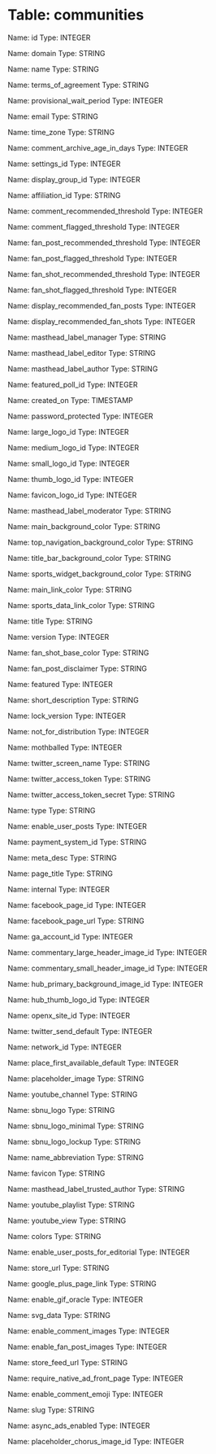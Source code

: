 Table: communities
==================

Name: id
Type: INTEGER

Name: domain
Type: STRING

Name: name
Type: STRING

Name: terms_of_agreement
Type: STRING

Name: provisional_wait_period
Type: INTEGER

Name: email
Type: STRING

Name: time_zone
Type: STRING

Name: comment_archive_age_in_days
Type: INTEGER

Name: settings_id
Type: INTEGER

Name: display_group_id
Type: INTEGER

Name: affiliation_id
Type: STRING

Name: comment_recommended_threshold
Type: INTEGER

Name: comment_flagged_threshold
Type: INTEGER

Name: fan_post_recommended_threshold
Type: INTEGER

Name: fan_post_flagged_threshold
Type: INTEGER

Name: fan_shot_recommended_threshold
Type: INTEGER

Name: fan_shot_flagged_threshold
Type: INTEGER

Name: display_recommended_fan_posts
Type: INTEGER

Name: display_recommended_fan_shots
Type: INTEGER

Name: masthead_label_manager
Type: STRING

Name: masthead_label_editor
Type: STRING

Name: masthead_label_author
Type: STRING

Name: featured_poll_id
Type: INTEGER

Name: created_on
Type: TIMESTAMP

Name: password_protected
Type: INTEGER

Name: large_logo_id
Type: INTEGER

Name: medium_logo_id
Type: INTEGER

Name: small_logo_id
Type: INTEGER

Name: thumb_logo_id
Type: INTEGER

Name: favicon_logo_id
Type: INTEGER

Name: masthead_label_moderator
Type: STRING

Name: main_background_color
Type: STRING

Name: top_navigation_background_color
Type: STRING

Name: title_bar_background_color
Type: STRING

Name: sports_widget_background_color
Type: STRING

Name: main_link_color
Type: STRING

Name: sports_data_link_color
Type: STRING

Name: title
Type: STRING

Name: version
Type: INTEGER

Name: fan_shot_base_color
Type: STRING

Name: fan_post_disclaimer
Type: STRING

Name: featured
Type: INTEGER

Name: short_description
Type: STRING

Name: lock_version
Type: INTEGER

Name: not_for_distribution
Type: INTEGER

Name: mothballed
Type: INTEGER

Name: twitter_screen_name
Type: STRING

Name: twitter_access_token
Type: STRING

Name: twitter_access_token_secret
Type: STRING

Name: type
Type: STRING

Name: enable_user_posts
Type: INTEGER

Name: payment_system_id
Type: STRING

Name: meta_desc
Type: STRING

Name: page_title
Type: STRING

Name: internal
Type: INTEGER

Name: facebook_page_id
Type: INTEGER

Name: facebook_page_url
Type: STRING

Name: ga_account_id
Type: INTEGER

Name: commentary_large_header_image_id
Type: INTEGER

Name: commentary_small_header_image_id
Type: INTEGER

Name: hub_primary_background_image_id
Type: INTEGER

Name: hub_thumb_logo_id
Type: INTEGER

Name: openx_site_id
Type: INTEGER

Name: twitter_send_default
Type: INTEGER

Name: network_id
Type: INTEGER

Name: place_first_available_default
Type: INTEGER

Name: placeholder_image
Type: STRING

Name: youtube_channel
Type: STRING

Name: sbnu_logo
Type: STRING

Name: sbnu_logo_minimal
Type: STRING

Name: sbnu_logo_lockup
Type: STRING

Name: name_abbreviation
Type: STRING

Name: favicon
Type: STRING

Name: masthead_label_trusted_author
Type: STRING

Name: youtube_playlist
Type: STRING

Name: youtube_view
Type: STRING

Name: colors
Type: STRING

Name: enable_user_posts_for_editorial
Type: INTEGER

Name: store_url
Type: STRING

Name: google_plus_page_link
Type: STRING

Name: enable_gif_oracle
Type: INTEGER

Name: svg_data
Type: STRING

Name: enable_comment_images
Type: INTEGER

Name: enable_fan_post_images
Type: INTEGER

Name: store_feed_url
Type: STRING

Name: require_native_ad_front_page
Type: INTEGER

Name: enable_comment_emoji
Type: INTEGER

Name: slug
Type: STRING

Name: async_ads_enabled
Type: INTEGER

Name: placeholder_chorus_image_id
Type: INTEGER

